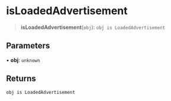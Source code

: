 # isLoadedAdvertisement

> **isLoadedAdvertisement**(`obj`): `obj is LoadedAdvertisement`

## Parameters

• **obj**: `unknown`

## Returns

`obj is LoadedAdvertisement`

